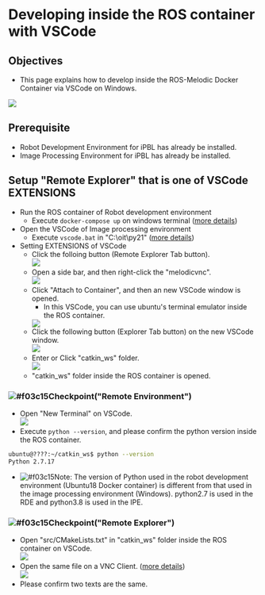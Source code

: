 # Developing inside the ROS container with VSCode

## Objectives
- This page explains how to develop inside the ROS-Melodic Docker Container via VSCode on Windows.

<image src="../image/architecture.jpg">

## Prerequisite
- Robot Development Environment for iPBL has already be installed.
- Image Processing Environment for iPBL has already be installed.

## Setup "Remote Explorer" that is one of VSCode EXTENSIONS 
- Run the ROS container of Robot development environment
  - Execute `docker-compose up` on windows terminal ([more details](dockerros.md))
- Open the VSCode of Image processing environment
  - Execute `vscode.bat` in "C:\oit\py21" ([more details](python+vscode.md))
- Setting EXTENSIONS of VSCode
  - Click the folloing button (Remote Explorer Tab button).  <br>
    <image src="../image/remote_explorer_icon.png">
  - Open a side bar, and then right-click the "melodicvnc".<br>
    <image src="../image/melodicvnc_menu_vscode.png">
  - Click "Attach to Container", and then an new VSCode window is opened.
    - In this VSCode, you can use ubuntu's terminal emulator inside the ROS container.<br>
    <image src="../image/vscode_merodicvnc.png">
  - Click the following button (Explorer Tab button) on the new VSCode window.<br>
    <image src="../image/explorer_icon.png">
  - Enter or Click "catkin_ws" folder.<br>
    <image src="../image/catkin_ws_vscode.png">
  - "catkin_ws" folder inside the ROS container is opened.

### ![#f03c15](https://via.placeholder.com/15/f03c15/000000?text=+)Checkpoint("Remote Environment")
- Open "New Terminal" on VSCode.<br>
  <image src="../image/new_terminal_vscode.png">
- Execute `python --version`, and please confirm the python version inside the ROS container.
```sh
ubuntu@????:~/catkin_ws$ python --version
Python 2.7.17
```
- ![#f03c15](https://via.placeholder.com/15/f03c15/000000?text=+)Note: The version of Python used in the robot development environment (Ubuntu18 Docker container) is different from that used in the image processing environment (Windows). python2.7 is used in the RDE and python3.8 is used in the IPE.

### ![#f03c15](https://via.placeholder.com/15/f03c15/000000?text=+)Checkpoint("Remote Explorer")
- Open "src/CMakeLists.txt" in "catkin_ws" folder inside the ROS container on VSCode.<br>
    <image src="../image/CMakeList_on_vscode.png">
- Open the same file on a VNC Client. ([more details](dockerros.md))<br>
    <image src="../image/CMakeList_on_VNC_client.png">
- Please confirm two texts are the same.
